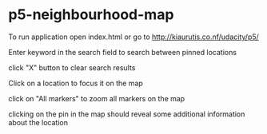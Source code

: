 # p5-neighbourhood-map

To run application open index.html or go to http://kiaurutis.co.nf/udacity/p5/

Enter keyword in the search field to search between pinned locations

click "X" button to clear search results

Click on a location to focus it on the map

click on "All markers" to zoom all markers on the map

clicking on the pin in the map should reveal some additional information about the location

